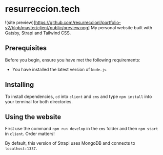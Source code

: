 # resurreccion.tech

!(site preview)[https://github.com/resurreccionl/portfolio-v2/blob/master/client/public/preview.png]
My personal website built with Gatsby, Strapi and Tailwind CSS.

## Prerequisites

Before you begin, ensure you have met the following requirements:
<!--- These are just example requirements. Add, duplicate or remove as required --->
* You have installed the latest version of `Node.js`

## Installing

To install dependencies, `cd` into `client` and `cms` and type `npm install` into your terminal for both directories.

## Using the website

First use the command `npm run develop` in the `cms` folder and then `npm start` in `client`. Order matters!

By default, this version of Strapi uses MongoDB and connects to `localhost:1337`. 